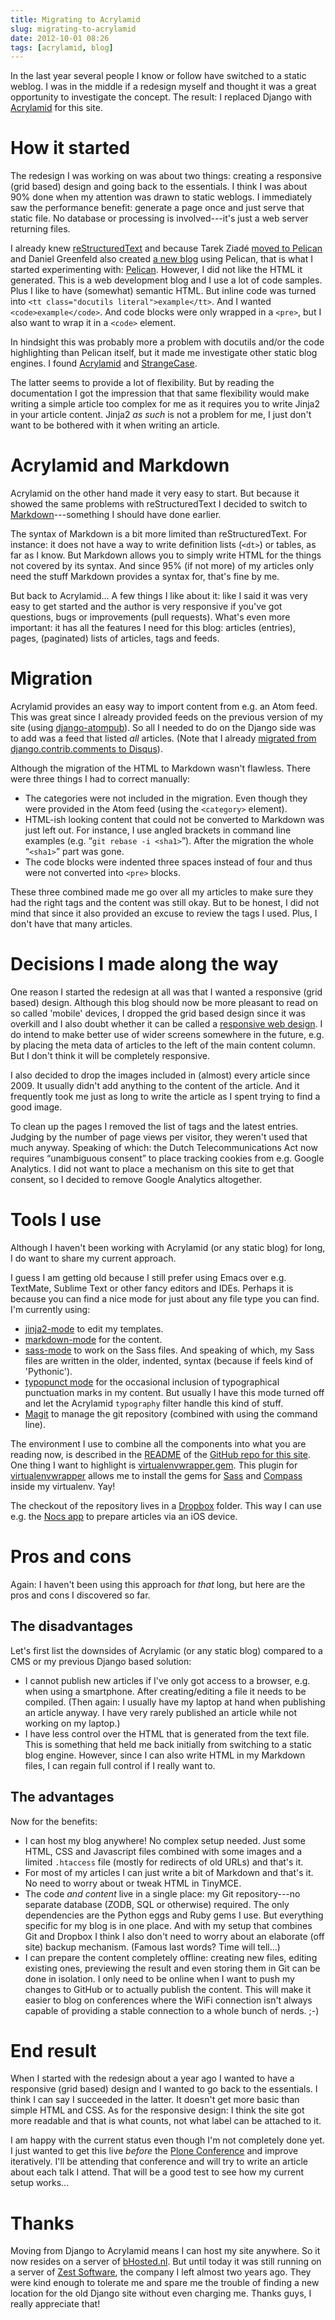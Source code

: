```yaml
---
title: Migrating to Acrylamid
slug: migrating-to-acrylamid
date: 2012-10-01 08:26
tags: [acrylamid, blog]
---
```


In the last year several people I know or follow have switched to a
static weblog. I was in the middle if a redesign myself and thought it
was a great opportunity to investigate the concept. The result: I replaced Django with [Acrylamid](http://posativ.org/acrylamid/) for this site.


# How it started

The redesign I was working on was about two things: creating a
responsive (grid based) design and going back to the essentials. I
think I was about 90% done when my attention was drawn to static
weblogs. I immediately saw the performance benefit: generate a page
once and just serve that static file. No database or processing is
involved---it's just a web server returning files.

I already knew
[reStructuredText](http://docutils.sourceforge.net/rst.html) and
because
Tarek Ziadé [moved to Pelican](http://ziade.org/2012/03/05/moving-to-pelican/)
and
Daniel Greenfeld also created [a new blog](http://pydanny.com/my-new-blog.html)
using Pelican, that is what I started experimenting with:
[Pelican](http://getpelican.com/). However, I did not like the HTML it
generated. This is a web development blog and I use a lot of code
samples. Plus I like to have (somewhat) semantic HTML. But inline code
was turned into `<tt class="docutils literal">example</tt>`. And I wanted
`<code>example</code>`. And code blocks were only wrapped in a `<pre>`,
but I also want to wrap it in a `<code>` element.

In hindsight this was probably more a problem with docutils and/or the
code highlighting than Pelican itself, but it made me investigate other
static blog engines. I found [Acrylamid](http://posativ.org/acrylamid/) and
[StrangeCase](http://pypi.python.org/pypi/StrangeCase).

The latter seems to provide a lot of flexibility. But by reading the
documentation I got the impression that that same flexibility would make
writing a simple article too complex for me as it requires you to
write Jinja2 in your article content. Jinja2 *as such* is not a
problem for me, I just don't want to be bothered with it when writing
an article.


# Acrylamid and Markdown

Acrylamid on the other hand made it very easy to start. But because it
showed the same problems with reStructuredText I decided to switch to
[Markdown](http://daringfireball.net/projects/markdown/)---something I
should have done earlier.

The syntax of Markdown is a bit more limited than reStructuredText. For
instance: it does not have a way to write definition lists (`<dt>`) or
tables, as far as I know. But Markdown allows you to simply write HTML for
the things not covered by its syntax. And since 95% (if not more) of my
articles only need the stuff Markdown provides a syntax for, that's
fine by me.

But back to Acrylamid... A few things I like about it: like I said it
was very easy to get started and the author is very responsive if
you've got questions, bugs or improvements (pull requests). What's
even more important: it has all the features I need for this blog:
articles (entries), pages, (paginated) lists of articles, tags and feeds.


# Migration

Acrylamid provides an easy way to import content from e.g. an Atom
feed. This was great since I already provided feeds on the previous
version of my site (using
[django-atompub](https://code.google.com/archive/p/django-atompub/)). So
all I needed to do on the Django side was to add was a feed that
listed *all* articles. (Note that I already
[migrated from django.contrib.comments to Disqus](/weblog/2012/09/07/migrating-djangocontribcomments-disqus/)).

Although the migration of the HTML to Markdown wasn't flawless. There were three
things I had to correct manually:

   * The categories were not included in the migration. Even though
     they were provided in the Atom feed (using the `<category>`
     element).
   * HTML-ish looking content that could not be converted to Markdown
     was just left out. For instance, I use angled brackets in command
     line examples (e.g. “`git rebase -i <sha1>`”). After the migration
     the whole “`<sha1>`” part was gone.
   * The code blocks were indented three spaces instead of four and
     thus were not converted into `<pre>` blocks.

These three combined made me go over all my articles to make sure they
had the right tags and the content was still okay. But to be honest, I
did not mind that since it also provided an excuse to review the tags
I used. Plus, I don't have that many articles.


# Decisions I made along the way

One reason I started the redesign at all was that I wanted a
responsive (grid based) design. Although this blog should now be more
pleasant to read on so called 'mobile' devices, I dropped the grid
based design since it was overkill and I also doubt whether it can be
called a
[responsive web design](http://en.wikipedia.org/wiki/Responsive_web_design). I
do intend to make better use of wider screens somewhere in the future,
e.g. by placing the meta data of articles to the left of the main
content column. But I don't think it will be completely responsive.

I also decided to drop the images included in (almost) every
article since 2009. It usually didn't add anything to the content of
the article. And it frequently took me just as long to write the
article as I spent trying to find a good image.

To clean up the pages I removed the list of tags and the latest entries. Judging by the
number of page views per visitor, they weren't used that much
anyway. Speaking of which: the Dutch Telecommunications Act now
requires <q>unambiguous consent</q> to place tracking cookies from
e.g. Google Analytics. I did not want to place a mechanism on this
site to get that consent, so I decided to remove Google Analytics
altogether.


# Tools I use

Although I haven't been working with Acrylamid (or any static blog)
for long, I do want to share my current approach.

I guess I am getting old because I still prefer using Emacs over
e.g. TextMate, Sublime Text or other fancy editors and IDEs. Perhaps it is because you
can find a nice mode for just about any file type you can find. I'm
currently using:

   * [jinja2-mode](http://github.com/paradoxxxzero/jinja2-mode) to
     edit my templates.
   * [markdown-mode](http://jblevins.org/projects/markdown-mode/) for
     the content.
   * [sass-mode](https://github.com/nex3/sass-mode) to work on the
     Sass files. And speaking of which, my Sass files are written in
     the older, indented, syntax (because if feels kind of
     'Pythonic').
   * [typopunct mode](http://www.emacswiki.org/emacs/typopunct.el) for the occasional inclusion of typographical punctuation marks in my
     content. But usually I have this mode turned off and let the Acrylamid
     `typography` filter handle this kind of stuff.
   * [Magit](https://github.com/magit/magit) to manage the git
     repository (combined with using the command line).

The environment I use to combine all the components into what you are reading
now, is described in the
[README](https://github.com/markvl/www.vlent.nl/blob/master/README.md)
of the [GitHub repo for this site](https://github.com/markvl/www.vlent.nl). One thing I want to highlight is
[virtualenvwrapper.gem](http://pypi.python.org/pypi/virtualenvwrapper.gem). This
plugin for
[virtualenvwrapper](http://pypi.python.org/pypi/virtualenvwrapper)
allows me to install the gems for [Sass](http://sass-lang.com) and
[Compass](http://compass-style.org/) inside my virtualenv. Yay!

The checkout of the repository lives in
a [Dropbox](https://www.dropbox.com/) folder. This way I can
use e.g. the
[Nocs app](http://itunes.apple.com/nl/app/nocs-markdown-dropbox-your/id396073482)
to prepare articles via an iOS device.


# Pros and cons

Again: I haven't been using this approach for *that* long, but here are
the pros and cons I discovered so far.

## The disadvantages

Let's first list the downsides of Acrylamic (or any static blog)
compared to a CMS or my previous Django based solution:

   * I cannot publish new articles if I've only got access to a
     browser, e.g. when using a smartphone. After creating/editing a file it needs to be
     compiled. (Then again: I usually have my laptop at hand when
     publishing an article anyway. I have very rarely published an
     article while not working on my laptop.)
   * I have less control over the HTML that is generated from the text
     file. This is something that held me back initially from
     switching to a static blog engine. However, since I can also
     write HTML in my Markdown files, I can regain full control if I
     really want to.

## The advantages

Now for the benefits:

   * I can host my blog anywhere! No complex setup needed. Just some
     HTML, CSS and Javascript files combined with some images and a
     limited `.htaccess` file (mostly for redirects of old URLs) and
     that's it.
   * For most of my articles I can just write a bit of Markdown and
     that's it. No need to worry about or tweak HTML in TinyMCE.
   * The code *and content* live in a single place: my Git
     repository---no separate database (ZODB, SQL or otherwise) required. The only
     dependencies are the Python eggs and Ruby gems I use. But
     everything specific for my blog is in one place. And with my
     setup that combines Git and Dropbox I think I also don't need to
     worry about an elaborate (off site) backup mechanism. (Famous
     last words? Time will tell...)
   * I can prepare the content completely offline: creating new files,
     editing existing ones, previewing the result and even storing
     them in Git can be done in isolation. I only need to be online
     when I want to push my changes to GitHub or to actually publish
     the content. This will make it easier to blog on conferences
     where the WiFi connection isn't always capable of providing a
     stable connection to a whole bunch of nerds. ;-)


# End result

When I started with the redesign about a year ago I wanted to have a
responsive (grid based) design and I wanted to go back to the
essentials. I think I can say I succeeded in the latter. It doesn't
get more basic than simple HTML and CSS. As for the responsive design:
I think the site got more readable and that is what counts, not what
label can be attached to it.

I am happy with the current status even though I'm not completely done
yet. I just wanted to get this live *before* the
[Plone Conference](http://www.ploneconf.org/) and improve
iteratively. I'll be attending that conference and will try to write
an article about each talk I attend. That will be a good test to see
how my current setup works...


# Thanks

Moving from Django to Acrylamid means I can host my site anywhere. So
it now resides on a server of
[bHosted.nl](http://www.bhosted.nl/). But until today it was still
running on a server of [Zest Software](http://zestsoftware.nl/), the
company I left almost two years ago. They were kind enough to tolerate
me and spare me the trouble of finding a new location for the old Django
site without even charging me. Thanks guys, I really appreciate that!
